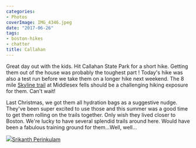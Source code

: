 ```yaml
---
categories:
- Photos
coverImage: IMG_4346.jpeg
date: "2017-06-26"
tags:
- boston-hikes
- chatter
title: Callahan
---
```


Great day out with the kids. Hit Callahan State Park for a short hike. Getting them out of the house was probably the toughest part ! Today's hike was also a test run before we take them on a longer hike next weekend. The 8 mile [Skyline trail](https://srikanthperinkulam.com/2017/01/21/middlesex-17-miler/) at Middlesex fells should be a challenging hiking exposure for them. Can't wait!

Last Christmas, we got them all hydration bags as a suggestive nudge. They've been super excited to use those and this summer was a good time to get them rolling on the trails together. Only wish they lived closer to Boston. We're lucky to have several splendid trails around here. Would have been a fabulous training ground for them...Well, well...

![](images/cropped-cropped-SP01-550afdebv1_site_icon.png)[Srikanth Perinkulam](https://srikanthperinkulam.com)
